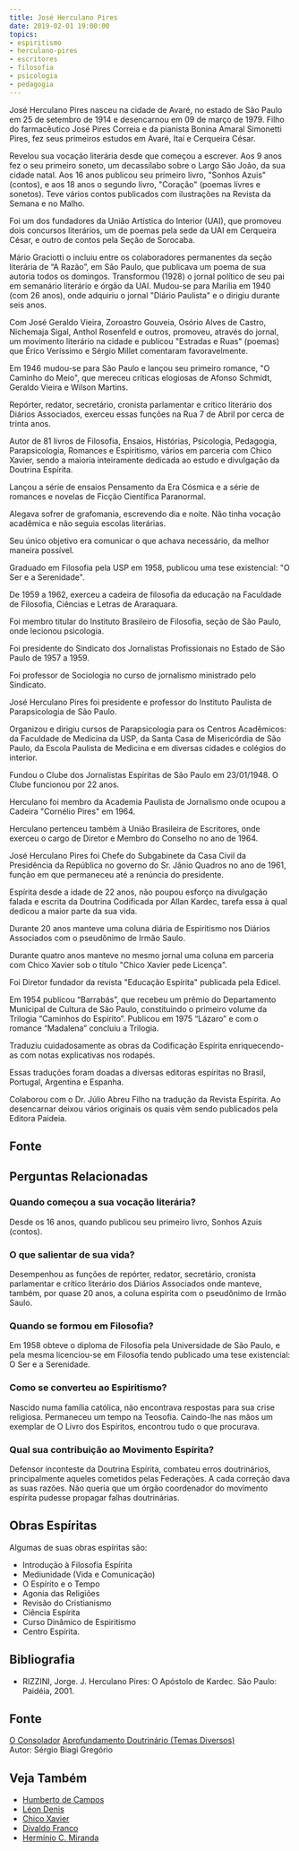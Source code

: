 ```yaml
---
title: José Herculano Pires
date: 2019-02-01 19:00:00
topics: 
- espiritismo
- herculano-pires
- escritores
- filosofia
- psicologia
- pedagogia
---
```


José Herculano Pires nasceu na cidade de Avaré, no estado de São Paulo em 25 de
setembro de 1914 e desencarnou em 09 de março de 1979. Filho do farmacêutico
José Pires Correia e da pianista Bonina Amaral Simonetti Pires, fez seus
primeiros estudos em Avaré, Itaí e Cerqueira César.

Revelou sua vocação literária desde que começou a escrever. Aos 9 anos fez o seu
primeiro soneto, um decassílabo sobre o Largo São João, da sua cidade natal. Aos
16 anos publicou seu primeiro livro, "Sonhos Azuis" (contos), e aos 18 anos o
segundo livro, "Coração" (poemas livres e sonetos). Teve vários contos
publicados com ilustrações na Revista da Semana e no Malho.

Foi um dos fundadores da União Artística do Interior (UAI), que promoveu dois
concursos literários, um de poemas pela sede da UAI em Cerqueira César, e outro
de contos pela Seção de Sorocaba.

Mário Graciotti o incluiu entre os colaboradores permanentes da seção literária
de “A Razão”, em São Paulo, que publicava um poema de sua autoria todos os
domingos. Transformou (1928) o jornal político de seu pai em semanário literário
e órgão da UAI. Mudou-se para Marília em 1940 (com 26 anos), onde adquiriu o
jornal "Diário Paulista" e o dirigiu durante seis anos.

Com José Geraldo Vieira, Zoroastro Gouveia, Osório Alves de Castro, Nichemaja
Sigal, Anthol Rosenfeld e outros, promoveu, através do jornal, um movimento
literário na cidade e publicou "Estradas e Ruas" (poemas) que Érico Veríssimo e
Sérgio Millet comentaram favoravelmente.

Em 1946 mudou-se para São Paulo e lançou seu primeiro romance, "O Caminho do
Meio", que mereceu críticas elogiosas de Afonso Schmidt, Geraldo Vieira e Wilson
Martins.

Repórter, redator, secretário, cronista parlamentar e crítico literário dos
Diários Associados, exerceu essas funções na Rua 7 de Abril por cerca de trinta
anos.

Autor de 81 livros de Filosofia, Ensaios, Histórias, Psicologia, Pedagogia,
Parapsicologia, Romances e Espiritismo, vários em parceria com Chico Xavier,
sendo a maioria inteiramente dedicada ao estudo e divulgação da Doutrina
Espírita.

Lançou a série de ensaios Pensamento da Era Cósmica e a série de romances e
novelas de Ficção Científica Paranormal.

Alegava sofrer de grafomania, escrevendo dia e noite. Não tinha vocação
acadêmica e não seguia escolas literárias.

Seu único objetivo era comunicar o que achava necessário, da melhor maneira
possível.

Graduado em Filosofia pela USP em 1958, publicou uma tese existencial: "O Ser e
a Serenidade".

De 1959 a 1962, exerceu a cadeira de filosofia da educação na Faculdade de
Filosofia, Ciências e Letras de Araraquara.

Foi membro titular do Instituto Brasileiro de Filosofia, seção de São Paulo,
onde lecionou psicologia.

Foi presidente do Sindicato dos Jornalistas Profissionais no Estado de São Paulo
de 1957 a 1959.

Foi professor de Sociologia no curso de jornalismo ministrado pelo Sindicato.

José Herculano Pires foi presidente e professor do Instituto Paulista de
Parapsicologia de São Paulo.

Organizou e dirigiu cursos de Parapsicologia para os Centros Acadêmicos: da
Faculdade de Medicina da USP, da Santa Casa de Misericórdia de São Paulo, da
Escola Paulista de Medicina e em diversas cidades e colégios do interior.

Fundou o Clube dos Jornalistas Espíritas de São Paulo em 23/01/1948. O Clube
funcionou por 22 anos.

Herculano foi membro da Academia Paulista de Jornalismo onde ocupou a Cadeira
"Cornélio Pires" em 1964.

Herculano pertenceu também à União Brasileira de Escritores, onde exerceu o
cargo de Diretor e Membro do Conselho no ano de 1964.

José Herculano Pires foi Chefe do Subgabinete da Casa Civil da Presidência da
República no governo do Sr. Jânio Quadros no ano de 1961, função em que
permaneceu até a renúncia do presidente. 

Espírita desde a idade de 22 anos, não poupou esforço na divulgação falada e
escrita da Doutrina Codificada por Allan Kardec, tarefa essa à qual dedicou a
maior parte da sua vida.

Durante 20 anos manteve uma coluna diária de Espiritismo nos Diários Associados
com o pseudônimo de Irmão Saulo.

Durante quatro anos manteve no mesmo jornal uma coluna em parceria com Chico
Xavier sob o título "Chico Xavier pede Licença".

Foi Diretor fundador da revista "Educação Espírita" publicada pela Edicel.

Em 1954 publicou “Barrabás”, que recebeu um prêmio do Departamento Municipal de
Cultura de São Paulo, constituindo o primeiro volume da Trilogia “Caminhos do
Espírito”. Publicou em 1975 “Lázaro” e com o romance  “Madalena” concluiu a
Trilogia.

Traduziu cuidadosamente as obras da Codificação Espírita enriquecendo-as com
notas explicativas nos rodapés.

Essas traduções foram doadas a diversas editoras espíritas no Brasil, Portugal,
Argentina e Espanha.

Colaborou com o Dr. Júlio Abreu Filho na tradução da Revista Espírita. Ao
desencarnar deixou vários originais os quais vêm sendo publicados pela Editora
Paideia. 

## Fonte

## Perguntas Relacionadas

### Quando começou a sua vocação literária?
Desde os 16 anos, quando publicou seu primeiro livro, Sonhos Azuis
(contos).

### O que salientar de sua vida?
Desempenhou as funções de repórter, redator, secretário, cronista
parlamentar e crítico literário dos Diários Associados onde manteve,
também, por quase 20 anos, a coluna espírita com o pseudônimo de Irmão
Saulo.

### Quando se formou em Filosofia?
Em 1958 obteve o diploma de Filosofia pela Universidade de São Paulo, e
pela mesma licenciou-se em Filosofia tendo publicado uma tese
existencial: O Ser e a Serenidade.

### Como se converteu ao Espiritismo?
Nascido numa família católica, não encontrava respostas para sua crise
religiosa. Permaneceu um tempo na Teosofia. Caindo-lhe nas mãos um
exemplar de O Livro dos Espíritos, encontrou tudo o que procurava.

### Qual sua contribuição ao Movimento Espírita?
Defensor inconteste da Doutrina Espírita, combateu erros doutrinários,
principalmente aqueles cometidos pelas Federações. A cada correção dava
as suas razões. Não queria que um órgão coordenador do movimento
espírita pudesse propagar falhas doutrinárias.

## Obras Espíritas
Algumas de suas obras espíritas são:
* Introdução à Filosofia Espírita
* Mediunidade (Vida e Comunicação)
* O Espírito e o Tempo
* Agonia das Religiões
* Revisão do Cristianismo
* Ciência Espírita
* Curso Dinâmico de Espiritismo
* Centro Espírita.

## Bibliografia
* RIZZINI, Jorge. J. Herculano Pires: O Apóstolo de Kardec. São Paulo: Paidéia, 2001.

## Fonte
[O Consolador](http://www.oconsolador.com.br/linkfixo/biografias/joseherculanopires.html)
[Aprofundamento Doutrinário (Temas Diversos)](https://sites.google.com/view/aprofundamentodoutrinario/pires-josé-herculano)  
Autor: Sérgio Biagi Gregório

## Veja Também
* [Humberto de Campos](../humberto-de-campos)
* [Léon Denis](../leon-denis)
* [Chico Xavier](../chico-xavier)
* [Divaldo Franco](../divaldo-franco)
* [Hermínio C. Miranda](../herminio-miranda)


